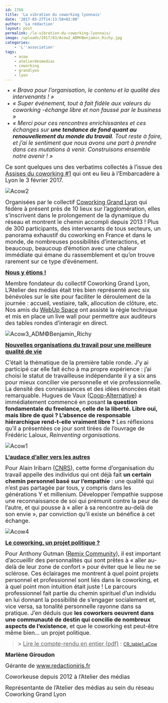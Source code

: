 ```yaml
---
id: 1768
title: 'La vibration du coworking lyonnais'
date: '2017-03-27T14:13:58+02:00'
author: 'La rédaction'
layout: post
permalink: /la-vibration-du-coworking-lyonnais/
image: /uploads/2017/03/Acow2_ADM©Benjamin_Richy.jpg
categories:
    - 'L''association'
tags:
    - acow
    - atelierdesmedias
    - coworking
    - grandlyon
    - lyon
---
```


- <span style="font-size: large;">*« Bravo pour l’organisation, le contenu et la qualité des intervenants ! »*</span>
- <span style="font-size: large;">*« Super événement, tout à fait fidèle aux valeurs du coworking -échange libre et non faussé par le business »*</span>
- <span style="font-size: large;">*« Merci pour ces rencontres enrichissantes et ces échanges sur* </span><span style="font-size: large;">***une tendance de fond quant au renouvellement du monde du travail***</span><span style="font-size: large;">*. Tout reste à faire, et j’ai le sentiment que nous avons une part à prendre dans ces mutations à venir. Construisons ensemble notre avenir ! »*</span>

<span style="font-size: large;">Ce sont quelques uns des verbatims collectés à l’issue des </span>[<span style="font-size: large;"><u>Assises du coworking #1</u></span>](https://www.assisesducoworking.fr/)<span style="font-size: large;"> qui ont eu lieu à l’Embarcadère à Lyon le 3 février 2017.</span>

<span style="font-size: large;"><img src="/uploads/2017/03/Acow2_ADM©Benjamin_Richy.jpg" alt="Acow2"> </span>

<span style="font-size: large;">Organisées par le collectif </span>[<span style="font-size: large;"><u>Coworking Grand Lyon</u></span>](https://coworking.grandlyon.com/)<span style="font-size: large;"> qui fédère à présent près de 10 lieux sur l’agglomération, elles s’inscrivent dans le prolongement de la dynamique du réseau et montrent le chemin accompli depuis 2013 ! Plus de 300 participants, des intervenants de tous secteurs, un panorama exhaustif du coworking en France et dans le monde, de nombreuses possibilités d’interactions, et beaucoup, beaucoup d’émotion avec une chaleur immédiate qui émane du rassemblement et qu’on trouve rarement sur ce type d’événement.</span>

<span style="text-decoration: underline;">**<span style="font-size: large;">Nous y étions !</span>**</span>

<span style="font-size: large;">Membre fondateur du collectif Coworking Grand Lyon, L’Atelier des médias était très bien représenté avec six bénévoles sur le site pour faciliter le déroulement de la journée : accueil, vestiaire, talk, allocution de clôture, etc. Nos amis du </span>[<span style="font-size: large;"><u>WebUp Space</u></span>](https://www.webup.space/)<span style="font-size: large;"> ont assisté la régie technique et mis en place un live wall pour permettre aux auditeurs des tables rondes d’interagir en direct.</span>

<span style="font-size: large;"><img src="/uploads/2017/03/Acow3_ADM©Benjamin_Richy.jpg" alt="Acow3_ADM©Benjamin_Richy"></span>

<span style="text-decoration: underline;">**<span style="font-size: large;">Nouvelles organisations du travail pour une meilleure qualité de vie</span>**</span>

<span style="font-size: large;">C’était la thématique de la première table ronde. J’y ai participé car elle fait écho à ma propre expérience : j’ai choisi le statut de travailleuse indépendante il y a six ans pour mieux concilier vie personnelle et vie professionnelle. La densité des connaissances et des idées énoncées était remarquable. Hugues de Vaux (</span>[<span style="font-size: large;"><u>Coop-Alternative</u></span>](https://coop-alternatives.fr/)<span style="font-size: large;">) a immédiatement commencé en posant </span><span style="font-size: large;">**la question fondamentale du freelance, celle de la liberté. Libre oui, mais libre de quoi ? L’absence de responsable hiérarchique rend-t-elle vraiment libre ?** </span><span style="font-size: large;">Les réflexions qu’il a présentées ce jour sont tirées de l</span><span style="font-size: large;">’ouvrage de Frédéric Laloux, </span><span style="font-size: large;">*Reinventing organisations*</span><span style="font-size: large;">.</span>

<span style="font-size: large;"><img src="/uploads/2017/03/Acow1_ADM©Benjamin_Richy.jpg" alt="Acow1"></span>

<span style="text-decoration: underline;"><span style="font-size: large;">**L‘audace d’aller vers les autres**</span></span>

<span style="font-size: large;">Pour Alain Iribarn (</span><span style="font-size: large;"><u>CNRS</u></span><span style="font-size: large;">), cette forme d’organisation du travail appelle des individus qui ont déjà fait </span><span style="font-size: large;">**un certain chemin personnel basé sur l’empathie**</span><span style="font-size: large;"> : une qualité qui n’est pas partagée par tous, y compris dans les générations Y et millenium. Développer l’empathie suppose une reconnaissance de soi qui prémunit contre la peur de l’autre, et qui pousse à « aller à sa rencontre au-delà de son envie », par conviction qu’il existe un bénéfice à cet échange.</span>

<span style="font-size: large;"><img src="/uploads/2017/03/Acow4_ADM©Benjamin_Richy.jpg" alt="Acow4"></span>

<span style="font-size: large;"><span style="text-decoration: underline;">**Le coworking, un projet politique ?**</span></span>

<span style="font-size: large;">Pour Anthony Gutman (</span><span style="font-size: large;"><u>Remix Community</u></span><span style="font-size: large;">), il est important d’accueillir des personnalités qui sont prêtes à « aller au-delà de leur zone de confort » pour éviter que le lieu ne se sclérose. Ces éclairages me montrent à quel point projets personnel et professionnel sont liés dans le coworking, et à quel point mon intuition était juste ! Le parcours professionnel fait partie du chemin spirituel d’un individu en lui donnant la possibilité de s’engager socialement et, vice versa, sa tonalité personnelle rayonne dans sa pratique. J’en déduis que </span><span style="font-size: large;">**les coworkers oeuvrent dans une communauté de destin qui concilie de nombreux aspects de l’existence**</span><span style="font-size: large;">, et que le coworking est peut-être même bien… un projet politique.</span>

> <span style="font-size: large;">&gt; </span><span style="font-size: large;"><u>Lire le compte-rendu en entier (pdf)</u> : </span>[CR\_table1\_aCow](/uploads/2017/03/CR_table1_aCow.pdf)

**<span style="font-size: large;">Marlène Giroudon</span>**

<span style="font-size: large;">Gérante de </span><span style="color: #000080;"><span lang="zxx"><u>[<span style="font-size: large;">www.redactioniris.fr</span>](https://www.redactioniris.fr/)</u></span></span>

<span style="font-size: large;">Coworkeuse depuis 2012 à l’Atelier des médias</span>

<span style="font-size: large;">Représentante de l’Atelier des médias au sein du réseau Coworking Grand Lyon</span>

